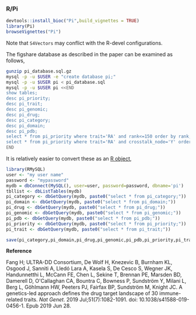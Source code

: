 
### R/Pi

```r
devtools::install_bioc("Pi",build_vignettes = TRUE)
library(Pi)
browseVignettes("Pi")
```
Note that `S4Vectors` may conflict with the R-devel configurations.

The figshare database as described in the paper can be examined as follows,

```bash
gunzip pi_database.sql.gz
mysql -p -u $USER -e "create database pi;"
mysql -p -u $USER pi < pi_database.sql
mysql -p -u $USER pi <<END
show tables;
desc pi_priority;
desc pi_trait;
desc pi_genomic;
desc pi_drug;
desc pi_category;
desc pi_domain;
desc pi_pdb;
select * from pi_priority where trait='RA' and rank<=150 order by rank;
select * from pi_priority where trait='RA' and crosstalk_node='Y' order by rank;
END
```
It is relatively easier to convert these as an [R object](files/pi_database.rda),
```r
library(RMySQL)
user <- "my user name"
password <- "mypassword"
mydb = dbConnect(MySQL(), user=user, password=password, dbname='pi')
tbllist <- dbListTables(mydb)
pi_category <- dbGetQuery(mydb, paste0("select * from pi_category;"))
pi_domain <- dbGetQuery(mydb, paste0("select * from pi_domain;"))
pi_drug <- dbGetQuery(mydb, paste0("select * from pi_drug;"))
pi_genomic <- dbGetQuery(mydb, paste0("select * from pi_genomic;"))
pi_pdb <- dbGetQuery(mydb, paste0("select * from pi_pdb;"))
pi_priority <- dbGetQuery(mydb, paste0("select * from pi_priority;"))
pi_trait <- dbGetQuery(mydb, paste0("select * from pi_trait;"))

save(pi_category,pi_domain,pi_drug,pi_genomic,pi_pdb,pi_priority,pi_trait,file="pi_database.rda")
```

**Reference**

Fang H; ULTRA-DD Consortium, De Wolf H, Knezevic B, Burnham KL, Osgood J, Sanniti A, Lledó Lara A, Kasela S, De Cesco S, Wegner JK, Handunnetthi L, McCann FE, Chen L, Sekine T, Brennan PE, Marsden BD, Damerell D, O'Callaghan CA, Bountra C, Bowness P, Sundström Y, Milani L, Berg L, Göhlmann HW, Peeters PJ, Fairfax BP, Sundström M, Knight JC.
A genetics-led approach defines the drug target landscape of 30 immune-related traits.
*Nat Genet*. 2019 Jul;51(7):1082-1091. doi: 10.1038/s41588-019-0456-1. Epub 2019 Jun 28.
